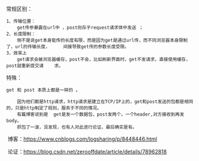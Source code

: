 常规区别：

```
1、传输位置：
	get传参暴露在url中 ，post则存于request请求体中发送 ； 
2、长度限制：
	倒不是说get本身能传的长度有限，而是因为get是通过url传，而不同浏览器本身限制了，url的传输长度， 	  间接导致get传的参数长度受限。
3、效率上
	get请求会被浏览器缓存，post不会，比如刷新界面时，get不发请求，直接使用缓存，post就重新提交请	 求。	

```



特殊：

````
get 和 post 本质上都是一样的 。 

	因为他们都是http请求，http请求是建立在TCP/IP上的，get和post发送的包都是相同的，只是http制定了规则，服务于不同的情况。
	有篇博客说到是  get是发一个数据包，post发两个，一个header,对方接收到再发body。
	抓包了一波，没发现，也有人对此进行论证，最后确实是有。
````



​	博客：https://www.cnblogs.com/logsharing/p/8448446.html

​	论证：https://blog.csdn.net/zerooffdate/article/details/78962818

